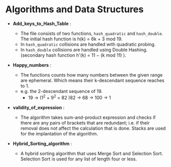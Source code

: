 # Algorithms and Data Structures

* **Add_keys_to_Hash_Table** :
	* The file consists of two functions, `hash_quadratic` and `hash_double`. The initial hash function is h(k) = 6k + 3 mod 19.  
	* In `hash_quadratic` collisions are handled with quadratic probing. 
	* In `hash_double` collisions are handled using Double Hashing. 
(secondary hash function  h'(k) = 11 − (k mod 11) ).
* **Happy_numbers** :
	* The functions counts how many numbers between the given range are ephemeral. Which means their  k-descendant sequence reaches to 1. 
	* e.g. the 2-descendant sequence of 19. 
		* 19 → ($1^2$ + $9^2$ = 82 )82 → 68 → 100 → 1
	
* **validity_of_expression** :
	* The algorithm takes sum-and-product expression and checks if there are any pairs of brackets that are redundant; i.e. if their removal does not affect the calculation that is done. Stacks are used for the implantation of the algorithm.
*   **Hybrid_Sorting_algorithm** :
	* A hybrid sorting algorithm that uses Merge Sort and  Selection Sort. Selection Sort is used for any list of length four or less.
